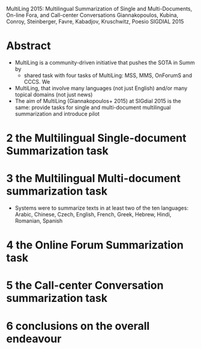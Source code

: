 MultiLing 2015: Multilingual Summarization 
  of Single and Multi-Documents, On-line Fora, and Call-center Conversations 
Giannakopoulos, Kubina, Conroy, Steinberger, Favre, Kabadjov, Kruschwitz, Poesio
SIGDIAL 2015

# Abstract

* MultiLing is a community-driven initiative that pushes the SOTA in Summ by
  * shared task with four tasks of MultiLing: MSS, MMS, OnForumS and CCCS. We
* MultiLing, that involve many languages (not just English) and/or 
  many topical domains (not just news)
* The aim of MultiLing (Giannakopoulos+ 2015) at SIGdial 2015 is the same:
  provide tasks for single and multi-document multilingual summarization and
  introduce pilot

# 2 the Multilingual Single-document Summarization task

# 3 the Multilingual Multi-document summarization task

* Systems were to summarize texts in at least two of the ten languages: Arabic,
  Chinese, Czech, English, French, Greek, Hebrew, Hindi, Romanian, Spanish

# 4 the Online Forum Summarization task

# 5 the Call-center Conversation summarization task

# 6 conclusions on the overall endeavour
